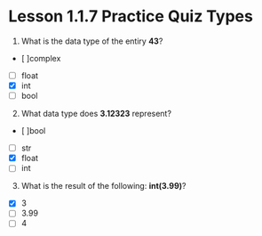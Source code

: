 # Lesson 1.1.7 Practice Quiz Types

1. What is the data type of the entiry **43**?
- [ ]complex
- [ ] float
- [x] int
- [ ] bool

2. What data type does **3.12323** represent?
- [ ]bool
- [ ] str
- [x] float
- [ ] int

3. What is the result of the following: **int(3.99)**?

- [x] 3
- [ ] 3.99
- [ ] 4